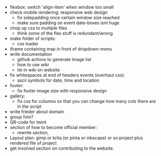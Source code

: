 * flexbox: switch 'align-item' when window too small
* check mobile rendering: responsive web design
    * fix sidepadding once certain window size reached
    * make sure padding on event date-boxes isnt huge
* chop up css to multiple files
    * think some of the flex stuff is redundant/wrong
* make folder of scripts:
    * css loader
* iframe containing map in front of dropdown-menu
* write documentation
    * github actions to generate image list
    * how to use wiki
    * tie in wiki on website
* fix whitespaces at end of headers
events (overhaul css):
    * ascii symbols for date, time and location
* footer:
    * fix footer image size with responsive design
* gallery:
    * fix css for columns so that you can change how many cols there are in the script
* write frieder about domain
* group foto?
* QR-code for twint
* section of how to become official member:
    * rewrite section, 
* Layout plan: gimp or krita (or pinta or inkscape) or so project plus rendered file of project
* get involved section on contributing to the website.